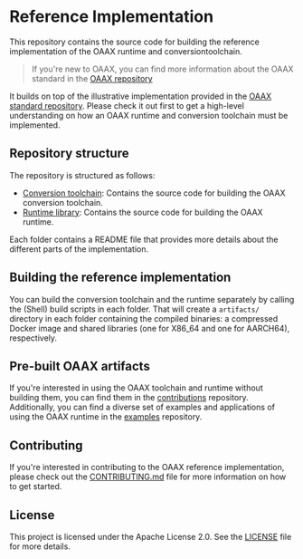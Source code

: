 # Reference Implementation

This repository contains the source code for building the reference implementation of the OAAX runtime and conversiontoolchain.

> If you're new to OAAX, you can find more information about the OAAX standard in
> the [OAAX repository](https://github.com/oaax-standard/OAAX)

It builds on top of the illustrative implementation provided in
the [OAAX standard repository](https://github.com/oaax-standard/OAAX/Illustrative%20example). Please check it out first to get a high-level understanding on how an OAAX runtime and conversion toolchain must be implemented.

## Repository structure

The repository is structured as follows:

- [Conversion toolchain](conversion-toolchain): Contains the source code for building the OAAX conversion toolchain.
- [Runtime library](runtime-library): Contains the source code for building the OAAX runtime.

Each folder contains a README file that provides more details about the different parts of the implementation.

## Building the reference implementation

You can build the conversion toolchain and the runtime separately by calling the (Shell) build scripts in each folder.
That will create a `artifacts/` directory in each folder containing the compiled binaries: a compressed Docker image and shared libraries (one for X86_64 and one for AARCH64), respectively.

## Pre-built OAAX artifacts

If you're interested in using the OAAX toolchain and runtime without building them, you can find them in the
[contributions](https://github.com/oaax-standard/contributions) repository.   
Additionally, you can find a diverse set of examples and applications of using the OAAX runtime in the 
[examples](https://github.com/oaax-standard/examples) repository.

## Contributing

If you're interested in contributing to the OAAX reference implementation, please check out the [CONTRIBUTING.md](CONTRIBUTING.md) file for more information on how to get started.

## License

This project is licensed under the Apache License 2.0. See the [LICENSE](LICENSE) file for more details.